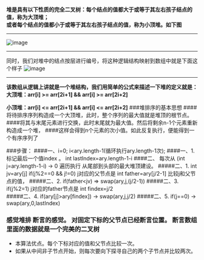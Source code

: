 **堆是具有以下性质的完全二叉树：每个结点的值都大于或等于其左右孩子结点的值，称为大顶堆；\
或者每个结点的值都小于或等于其左右孩子结点的值，称为小顶堆。如下图**
***

![image](https://images2015.cnblogs.com/blog/1024555/201612/1024555-20161217182750011-675658660.png)
***
同时，我们对堆中的结点按层进行编号，将这种逻辑结构映射到数组中就是下面这个样子
![image](https://images2015.cnblogs.com/blog/1024555/201612/1024555-20161217182857323-2092264199.png)
***
**该数组从逻辑上讲就是一个堆结构，我们用简单的公式来描述一下堆的定义就是：**
\
**大顶堆：arr[i] >= arr[2i+1] && arr[i] >= arr[2i+2]**

**小顶堆：arr[i] <= arr[2i+1] && arr[i] <= arr[2i+2]**
###堆排序的基本思想
####将待排序序列构造成一个大顶堆，此时，整个序列的最大值就是堆顶的根节点。
####将其与末尾元素进行交换，此时末尾就为最大值。然后将剩余n-1个元素重新构造成一个堆，
####这样会得到n个元素的次小值。如此反复执行，便能得到一个有序序列了

###步骤：
####一、i=0; i<ary.length-1(循环执行ary.length-1次); 
####一、1.标记最后一个值index 。 int lastIndex=ary.length-1-i
####二、 每次从 (int j=ary.length-1-i) -> 0 遍历执行 从尾部到头部的最大堆顶建设。 
#####二、1. int jv=ary[j]  if(j%2==0 && j!=0)  j对应的父节点是 int father=ary[j/2-1] 比较j和父节点的值，
#####二、2. if(father<jv)  => swap(ary,j,(j/2-1))
#####二、3. if(j%2=1) j对应的father节点是 int findex=j/2  
#####二、4. if(ary[j]>ary[findex]) -> swap(ary,j,j/2)
#####二、5. if(j==0) ->  swap(ary,0,lastIndex)

### 感觉堆排 断言的感觉。 对固定下标的父节点已经断言位置。 断言数组里面的数据就是一个完美的二叉树

* 本算法优点。每个下标对应的值和父节点比较一次。 
* 如果从中间非子节点开始，则每次要向下探寻自己的两个子节点并比较两次。

